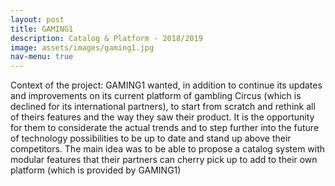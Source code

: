 ```yaml
---
layout: post
title: GAMING1
description: Catalog & Platform - 2018/2019
image: assets/images/gaming1.jpg
nav-menu: true
---
```


Context of the project: GAMING1 wanted, in addition to continue its updates and improvements on its current platform of gambling Circus (which is declined for its international partners), to start from scratch and rethink all of theirs features and the way they saw their product. It is the opportunity for them to considerate the actual trends and to step further into the future of technology possibilities to be up to date and stand up above their competitors.
The main idea was to be able to propose a catalog system with modular features that their partners can cherry pick up to add to their own platform (which is provided by GAMING1)

<div class="box alt">
	<div class="row uniform">
    	<div class="6u"><span class="image fit"><img src="assets/images/HowToAv.png" alt=""></span></div>
		<div class="6u"><span class="image fit"><img src="assets/images/HowToAp.png" alt=""></span></div>
        <div class="6u"><span class="image fit"><img src="assets/images/FaqAv.png" alt=""></span></div>
		<div class="6u"><span class="image fit"><img src="assets/images/FaqAp.png" alt=""></span></div>
        <div class="6u"><span class="image fit"><img src="assets/images/HelpAv.png" alt=""></span></div>
		<div class="6u"><span class="image fit"><img src="assets/images/HelpAp.png" alt=""></span></div>        
		<div class="6u"><span class="image fit"><img src="assets/images/BetAv.png" alt=""></span></div>
		<div class="6u"><span class="image fit"><img src="assets/images/BetAp.png" alt=""></span></div>
	</div>
</div>